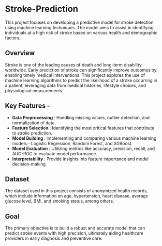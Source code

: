 # Stroke-Prediction
This project focuses on developing a predictive model for stroke detection using machine learning techniques. The model aims to assist in identifying individuals at a high risk of stroke based on various health and demographic factors.

## Overview
Stroke is one of the leading causes of death and long-term disability worldwide. Early prediction of stroke can significantly improve outcomes by enabling timely medical interventions. This project explores the use of machine learning algorithms to predict the likelihood of a stroke occurring in a patient, leveraging data from medical histories, lifestyle choices, and physiological measurements.

## Key Features -
- **Data Preprocessing** : Handling missing values, outlier detection, and normalization of data.
- **Feature Selection** : Identifying the most critical features that contribute to stroke prediction.
- **Model Building** : Implementing and comparing various machine learning models - Logistic Regression, Random Forest, and XGBoost.
- **Model Evaluation** : Utilizing metrics like accuracy, precision, recall, and AUC-ROC to evaluate model performance.
- **Interpretability** : Provide insights into feature importance and model decision-making.

## Dataset
The dataset used in this project consists of anonymized health records, which include information on age, hypertension, heart disease, average glucose level, BMI, and smoking status, among others.

## Goal
The primary objective is to build a robust and accurate model that can predict stroke events with high precision, ultimately aiding healthcare providers in early diagnosis and preventive care.
